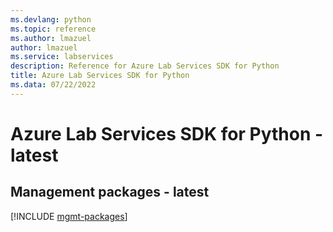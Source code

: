 ```yaml
---
ms.devlang: python
ms.topic: reference
ms.author: lmazuel
author: lmazuel
ms.service: labservices
description: Reference for Azure Lab Services SDK for Python
title: Azure Lab Services SDK for Python
ms.data: 07/22/2022
---
```

# Azure Lab Services SDK for Python - latest

## Management packages - latest
[!INCLUDE [mgmt-packages](lab-services-mgmt-index.md)]